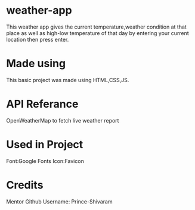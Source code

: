 # weather-app
This weather app gives the current temperature,weather condition at that place as well as high-low temperature of that day by entering your current location then press enter.

# Made using
This basic project was made using HTML,CSS,JS.

# API Referance
OpenWeatherMap to fetch live weather report

# Used in Project
Font:Google Fonts
Icon:Favicon

# Credits
Mentor Github Username: Prince-Shivaram


